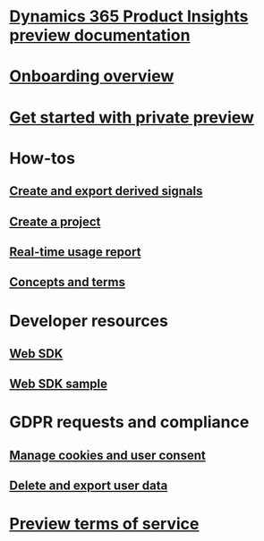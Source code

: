 # [Dynamics 365 Product Insights preview documentation](index.md)

# [Onboarding overview](onboarding-overview.md)

# [Get started with private preview](quickstart-product-insights.md)

# How-tos
## [Create and export derived signals](derived-signals.md)
## [Create a project](create-project.md)
## [Real-time usage report](real-time-usage-report.md)
## [Concepts and terms](concepts-terminology.md)

# Developer resources
## [Web SDK](get-started-websdk.md)
## [Web SDK sample](websdk-sample.md)

# GDPR requests and compliance
## [Manage cookies and user consent](user-consent-storage.md)
## [Delete and export user data](delete-export-signal-data.md)

# [Preview terms of service](preview-terms-of-service.md)

